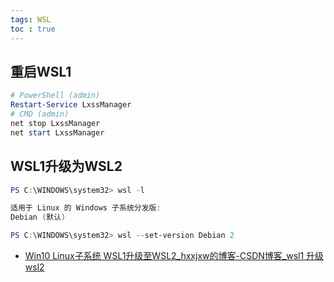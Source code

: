 ```yaml
---
tags: WSL
toc : true
---
```


## 重启WSL1

```powershell
# PowerShell (admin)
Restart-Service LxssManager
# CMD (admin)
net stop LxssManager
net start LxssManager
```

## WSL1升级为WSL2

```powershell
PS C:\WINDOWS\system32> wsl -l

适用于 Linux 的 Windows 子系统分发版:
Debian (默认)

PS C:\WINDOWS\system32> wsl --set-version Debian 2
```

- [Win10 Linux子系统 WSL1升级至WSL2_hxxjxw的博客-CSDN博客_wsl1 升级wsl2](https://blog.csdn.net/hxxjxw/article/details/108473027)

